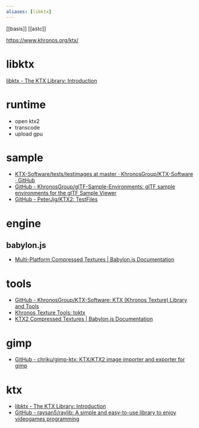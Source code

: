 ```yaml
---
aliases: [libktx]
---
```


[[basis]] [[astc]]

https://www.khronos.org/ktx/

# libktx
[libktx - The KTX Library: Introduction](https://github.khronos.org/KTX-Software/libktx/)

# runtime
- open ktx2
- transcode
- upload gpu

# sample
- [KTX-Software/tests/testimages at master · KhronosGroup/KTX-Software · GitHub](https://github.com/KhronosGroup/KTX-Software/tree/master/tests/testimages)
- [GitHub - KhronosGroup/glTF-Sample-Environments: glTF sample environments for the glTF Sample Viewer](https://github.com/KhronosGroup/glTF-Sample-Environments.git)
- [GitHub - PeterJig/KTX2: TestFiles](https://github.com/PeterJig/KTX2)

# engine
## babylon.js
- [Multi-Platform Compressed Textures | Babylon.js Documentation](https://doc.babylonjs.com/advanced_topics/mutliPlatTextures#khronos-texture-container-format--ktx-files)

# tools
- [GitHub - KhronosGroup/KTX-Software: KTX (Khronos Texture) Library and Tools](https://github.com/KhronosGroup/KTX-Software)
- [Khronos Texture Tools: toktx](https://github.khronos.org/KTX-Software/ktxtools/toktx.html)
- [KTX2 Compressed Textures | Babylon.js Documentation](https://doc.babylonjs.com/divingDeeper/materials/using/ktx2Compression)

# gimp
- [GitHub - chriku/gimp-ktx: KTX/KTX2 image importer and exporter for gimp](https://github.com/chriku/gimp-ktx)

# ktx
- [libktx - The KTX Library: Introduction](https://www.khronos.org/ktx/documentation/libktx/index.html)
- [GitHub - raysan5/raylib: A simple and easy-to-use library to enjoy videogames programming](https://github.com/raysan5/raylib)
